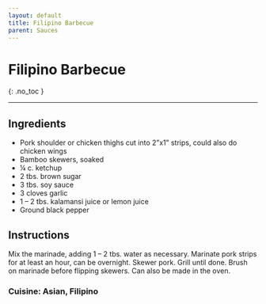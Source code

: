 ```yaml
---
layout: default
title: Filipino Barbecue
parent: Sauces
---
```


# Filipino Barbecue
{: .no_toc }

---

## Ingredients
<ul>
	<li>Pork shoulder or chicken thighs cut into 2”x1” strips, could also do chicken wings</li>
	<li>Bamboo skewers, soaked</li>
	<li>¼ c. ketchup</li>
	<li>2 tbs. brown sugar</li>
	<li>3 tbs. soy sauce</li>
	<li>3 cloves garlic</li>
	<li>1 – 2 tbs. kalamansi juice or lemon juice</li>
	<li>Ground black pepper</li>
</ul>

## Instructions
Mix the marinade, adding 1 – 2 tbs. water as necessary. Marinate pork strips for at least an hour, can be overnight. Skewer pork. Grill until done. Brush on marinade before flipping skewers. Can also be made in the oven.

### Cuisine: Asian, Filipino